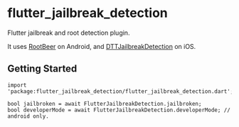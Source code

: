 # flutter_jailbreak_detection

Flutter jailbreak and root detection plugin.

It uses [RootBeer]() on Android,
and [DTTJailbreakDetection](https://github.com/thii/DTTJailbreakDetection) on iOS.

## Getting Started

```
import 'package:flutter_jailbreak_detection/flutter_jailbreak_detection.dart';

bool jailbroken = await FlutterJailbreakDetection.jailbroken;
bool developerMode = await FlutterJailbreakDetection.developerMode; // android only.

```
